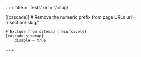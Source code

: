 +++
title = 'Tests'
url = '/:slug/'

[[cascade]]
	# Remove the numeric prefix from page URLs
	url = '/:section/:slug/'

	# Exclude from sitemap (recursively)
	[cascade.sitemap]
		disable = true
+++
